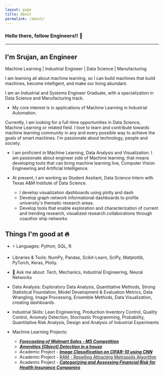 ```yaml
---
layout: page
title: About
permalink: /about/
---
```



### Hello there, fellow Engineers!! 👋
-----------------------------------------------------------------------
I'm Srujan, an Engineer
---

Machine Learning | Industrial Engineer | Data Science | Manufacturing

I am learning all about machine learning, so I can build machines that build machines, become intelligent, and make our living abundant.


I am an Industrial and Systems Engineer Graduate, with a specialization in Data Science and Manufacturing track. 
  - My core interest is in applications of Machine Learning in Industrial Automation.

Currently, I am looking for a full-time opportunities in Data Science, Machine Learning or related field. I love to learn and contribute towards machine learning community in any and every possible way to achieve the goals of smart machines. I'm passionate about technology, people and society.

- I am proficient in Machine Learning, Data Analysis and Visualization. I am passionate about engineer side of Machine learning, that means developing tools that can bring machine learning live, Computer Vision Engineering and Artificial Intelligence.

- At present, I am working as Student Assitant, Data Science Intern with Texas A&M Institute of Data Science.
  - I develop visualization dashboards using plotly and dash
  - Develop graph network informational dashboards to profile university's thematic research areas.
  - Develop tools that enable exploration and characterization of current and trending research, visualized research collaborations through coauthor ship networks


Things I'm good at 🔥
-----------------------------------------------------------------------
- ⚡ Languages: Python, SQL, R.

- Libraries & Tools: NumPy, Pandas, Scikit-Learn, SciPy, Matplotlib, PyTorch, Keras, Plotly.

- 💬 Ask me about: Tech, Mechanics, Industrial Engineering, Neural Networks

- Data Analysis: Exploratory Data Analysis, Quantitative Methods, Strong Statistical Foundation, Model Development & Evaluation Metrics, Data Wrangling, Image Processing, Ensemble Methods, Data Visualization, creating dashboards.

- Industrial Skills: Lean Engineering, Production Inventory Control, Quality Control, Anomaly Detection, Stochastic Programming, Probability, Quantitative Risk Analysis, Design and Analysis of Industrial Experiments 

- Machine Learning Projects:
  - [***Forecasting of Walmart Sales - M5 Competition***](https://srujanreddyj.github.io/portfolio/2020/09/25/M5_1.html)
  - [***Amenities (Object) Detection in a house***](https://github.com/srujanreddyj/amenity-object-detection)
  - Academic Project - [***Image Classification on CIFAR-10 using CNN***](https://github.com/srujanreddyj/ENGINEERING_DATA_ANALYSIS-ISEN-613---ACADEMIC_PROJECT)
  - Academic Project - [RAM - Repelling Attracting Metropolis Algorithm](https://github.com/srujanreddyj/STAT-654-Term-Project)
  - Academic Project - [***Categorizing and Assessing Financial Risk for Health Insurance Companies***](https://drive.google.com/file/d/1Bq1y1wpQmBldJrNZf1nOw4X72YXfZmuK/view?usp=sharing)



